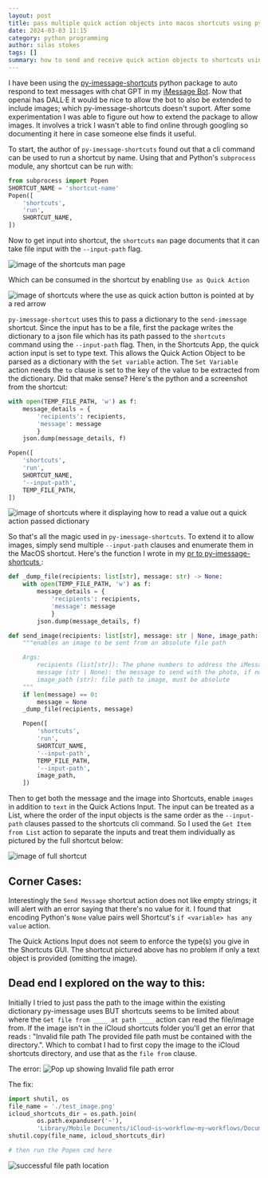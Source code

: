 ```yaml
---
layout: post
title: pass multiple quick action objects into macos shortcuts using python
date: 2024-03-03 11:15
category: python programming
author: silas stokes
tags: []
summary: how to send and receive quick action objects to shortcuts using python
---
```


I have been using the [py-imessage-shortcuts](https://github.com/kevinschaich/py-imessage-shortcuts) python package to auto respond to text messages with chat GPT in my [iMessage Bot](https://github.com/SilasStokes/pymessage_gpt_bot). Now that openai has DALL·E it would be nice to allow the bot to also be extended to include images; which py-imessage-shortcuts doesn't suport. After some experimentation I was able to figure out how to extend the package to allow images. It involves a trick I wasn't able to find online through googling so documenting it here in case someone else finds it useful. 


To start, the author of `py-imessage-shortcuts` found out that a cli command can be used to run a shortcut by name. Using that and Python's `subprocess` module, any shortcut can be run with:

```python
from subprocess import Popen
SHORTCUT_NAME = 'shortcut-name'
Popen([
    'shortcuts',
    'run',
    SHORTCUT_NAME,
])
```

Now to get input into shortcut, the `shortcuts` `man` page documents that it can take file input with the `--input-path` flag.

![image of the shortcuts man page](/assets/images/2024-03-03-pass-multiple-quick-action-objects/shortcuts-man-page.png)

Which can be consumed in the shortcut by enabling `Use as Quick Action`

![image of shortcuts where the use as quick action button is pointed at by a red arrow](/assets/images/2024-03-03-pass-multiple-quick-action-objects/receiving-input-to-shortcut.png)

`py-imessage-shortcut` uses this to pass a dictionary to the `send-imessage` shortcut. Since the input has to be a file, first the package writes the dictionary to a json file which has its path passed to the `shortcuts` command using the `--input-path` flag. Then, in the Shortcuts App, the quick action input is set to type text. This allows the Quick Action Object to be parsed as a dictionary with the `Set variable` action. The `Set Variable` action needs the `to` clause is set to the key of the value to be extracted from the dictionary. Did that make sense? Here's the python and a screenshot from the shortcut:

```python
with open(TEMP_FILE_PATH, 'w') as f:
    message_details = {
        'recipients': recipients, 
        'message': message
        }
    json.dump(message_details, f)

Popen([
    'shortcuts',
    'run',
    SHORTCUT_NAME,
    '--input-path',
    TEMP_FILE_PATH,
])
```
![image of shortcuts where it displaying how to read a value out a quick action passed dictionary](/assets/images/2024-03-03-pass-multiple-quick-action-objects/deciphering-dictionary-input.png)

So that's all the magic used in `py-imessage-shortcuts`. To extend it to allow images, simply send multiple `--input-path` clauses and enumerate them in the MacOS shortcut.  Here's the function I wrote in my [ pr to py-imessage-shortcuts ](https://github.com/kevinschaich/py-imessage-shortcuts/pull/4):

```python
def _dump_file(recipients: list[str], message: str) -> None:
    with open(TEMP_FILE_PATH, 'w') as f:
        message_details = {
            'recipients': recipients, 
            'message': message
            }
        json.dump(message_details, f)

def send_image(recipients: list[str], message: str | None, image_path: str) -> None:
    """enables an image to be sent from an absolute file path

    Args:
        recipients (list[str]): The phone numbers to address the iMessage to
        message (str | None): the message to send with the photo, if no message should be included, pass None
        image_path (str): file path to image, must be absolute
    """
    if len(message) == 0:
        message = None
    _dump_file(recipients, message)

    Popen([
        'shortcuts',
        'run',
        SHORTCUT_NAME,
        '--input-path',
        TEMP_FILE_PATH,
        '--input-path',
        image_path,
    ])
```

Then to get both the message and the image into Shortcuts, enable `images` in addition to `text` in the Quick Actions Input. The input can be treated as a List, where the order of the input objects is the same order as the `--input-path` clauses passed to the shortcuts cli command. So I used the `Get Item from List` action to separate the inputs and treat them individually as pictured by the full shortcut below:

![image of full shortcut](/assets/images/2024-03-03-pass-multiple-quick-action-objects/final-send-image-shortcut.png)

## Corner Cases:
Interestingly the `Send Message` shortcut action does not like empty strings; it will alert with an error saying that there's no value for it. I found that encoding Python's `None` value pairs well Shortcut's `if <variable> has any value` action.

The Quick Actions Input does not seem to enforce the type(s) you give in the Shortcuts GUI. The shortcut pictured above has no problem if only a text object is provided (omitting the image). 

## Dead end I explored on the way to this:
Initially I tried to just pass the path to the image within the existing dictionary py-imessage uses BUT shortcuts seems to be limited about where the `Get file from ____ at path ____` action can read the file/image from. If the image isn't in the iCloud shortcuts folder you'll get an error that reads : "Invalid file path The provided file path must be contained with the directory.". Which to combat I had to first copy the image to the iCloud shortcuts directory, and use that as the `file from` clause.

The error:
![Pop up showing Invalid file path error](/assets/images/2024-03-03-pass-multiple-quick-action-objects/invalid-path.png)

The fix:
```python
import shutil, os
file_name = './test_image.png'
icloud_shortcuts_dir = os.path.join(
        os.path.expanduser('~'),
        'Library/Mobile Documents/iCloud~is~workflow~my~workflows/Documents')
shutil.copy(file_name, icloud_shortcuts_dir)

# then run the Popen cmd here
```
![successful file path location](/assets/images/2024-03-03-pass-multiple-quick-action-objects/successful-path.png)
